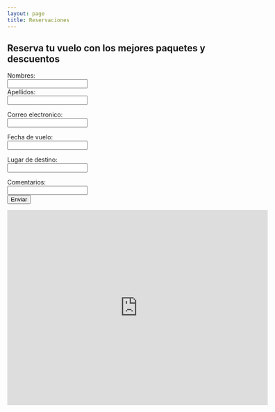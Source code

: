 ```yaml
---
layout: page
title: Reservaciones
---
```

## Reserva tu vuelo con los mejores paquetes y descuentos 

<form action="https://formspree.io/f/xayvbrgk" method="post">
 <label for="name"> Nombres:</label><br> 
 <input type="text" id="name" name="name" value=""><br> 
 <label for="lname">Apellidos:</label><br> 
 <input type="text" id="lname" names="lname" value=""><br> 

<label for="email">Correo electronico:</label><br> 
 <input type="text" id="email" names="email" value=""><br> 
 
<label for="email">Fecha de vuelo:</label><br> 
 <input type="text" id="Fecha" names="fecha" value=""><br> 
	
<label for="email">Lugar de destino:</label><br> 
 <input type="text" id="Lugar" names="lUGAR" value=""><br> 

 <label for="coments">Comentarios:</label><br> 
 <input type="text" id="coments" names="coments" value=""><br> 
 <input type="submit" value="Enviar"><br>
</form>

<iframe src="https://www.google.com/maps/embed?pb=!1m18!1m12!1m3!1d3762.761237455825!2d-99.0703770850905!3d19.422719546029434!2m3!1f0!2f0!3f0!3m2!1i1024!2i768!4f13.1!3m3!1m2!1s0x85d1fc6f81302925%3A0x7dc084d40095b908!2sCentro%20de%20Estudios%20Tecnol%C3%B3gicos%20Industrial%20y%20de%20Servicios%20(CETis%2032)!5e0!3m2!1ses!2smx!4v1648764932863!5m2!1ses!2smx" width="600" height="450" style="border:0;" allowfullscreen="" loading="lazy" referrerpolicy="no-referrer-when-downgrade"></iframe>










